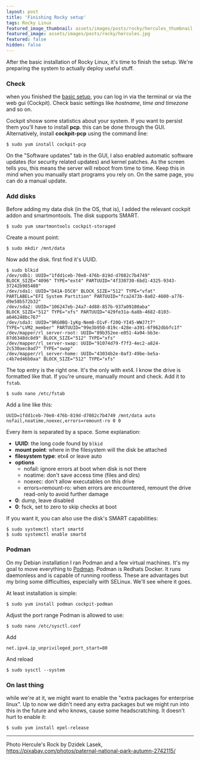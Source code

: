 ```yaml
---
layout: post
title: 'Finishing Rocky setup'
tags: Rocky Linux
featured_image_thumbnail: assets/images/posts/rocky/hercules_thumbnail.jpg
featured_image: assets/images/posts/rocky/hercules.jpg
featured: false
hidden: false
---
```


After the basic installation of Rocky Linux, it's time to finish the setup. We're preparing the system to actually deploy useful stuff.

<!--more-->

### Check

when you finished the [basic setup](/posts/1-Rocky-Linux), you can log in via the terminal or via the web gui (Cockpit). Check basic settings like *hostname*, *time and timezone* and so on.

Cockpit shosw some statistics about your system. If you want to persist them you'll have to install **pcp**. this can be done through the GUI. Alternatively, install **cockpit-pcp** using the command line:

```
$ sudo yum install cockpit-pcp
```

On the "Software updates" tab in the GUI, I also enabled automatic software updates (for security related updates) and kernel patches. As the screen tells you, this means the server will reboot from time to time. Keep this in mind when you manually start programs you rely on. On the same page, you can do a manual update.

### Add disks

Before adding my data disk (in the OS, that is), I added the relevant cockpit addon and smartmontools. The disk supports SMART.

```
$ sudo yum smartmontools cockpit-storaged
```

Create a mount point:

```
$ sudo mkdir /mnt/data
```

Now add the disk. first find it's UUID.

```
$ sudo blkid
/dev/sdb1: UUID="1fdd1ceb-70e8-476b-819d-d7082c7b4749" BLOCK_SIZE="4096" TYPE="ext4" PARTUUID="4f330730-6bd1-4325-9343-37242b985408"
/dev/sda1: UUID="D41A-D5C0" BLOCK_SIZE="512" TYPE="vfat" PARTLABEL="EFI System Partition" PARTUUID="fca2473b-8a02-4600-a776-d9e58b572b32"
/dev/sda2: UUID="106247eb-24a7-4d88-857b-937a09100aba" BLOCK_SIZE="512" TYPE="xfs" PARTUUID="429fe31a-6a8b-4682-8103-a646248bc767"
/dev/sda3: UUID="9RG0BQ-1yKg-Nem8-O1vF-f20Q-YI45-WWJ7t7" TYPE="LVM2_member" PARTUUID="99e3b950-819c-428e-a391-6f962dbbfc1f"
/dev/mapper/rl_server-root: UUID="89b352ee-e051-4a94-bb3e-87d6348dc8d9" BLOCK_SIZE="512" TYPE="xfs"
/dev/mapper/rl_server-swap: UUID="91074d79-f7f3-4ec2-a824-2c530aec8ad7" TYPE="swap"
/dev/mapper/rl_server-home: UUID="43034b2e-0af3-49be-be5a-c4b7ed46b0aa" BLOCK_SIZE="512" TYPE="xfs"
```

The top entry is the right one. It's the only with ext4. I know the drive is formatted like that. If you're unsure, manually mount and check. Add it to `fstab`.

```
$ sudo nano /etc/fstab
```

Add a line like this:

```
UUID=1fdd1ceb-70e8-476b-819d-d7082c7b4749 /mnt/data auto nofail,noatime,noexec,errors=remount-ro 0 0
```

Every item is separated by a space. Some explanation:
- **UUID**: the long code found by `blkid`
- **mount point**: where in the filesystem will the disk be attached
- **filesystem type**:  etx4 or leave auto
- **options**
	- nofail: ignore errors at boot when disk is not there
	- noatime: don't save access time (files and dirs)
	- noexec: don't allow executables on this drive
	- errors=remount-ro: when errors are encountered, remount the drive read-only to avoid further damage
- **0**: dump, leave disabled
- **0**: fsck, set to zero to skip checks at boot

If you want it, you can also use the disk's SMART capabilities:

```
$ sudo systemctl start smartd
$ sudo systemctl enable smartd
```

### Podman

On my Debian installation I ran Podman and a few virtual machines. It's my goal to move everything to [Podman](https://podman.io/). Podman is Redhats Docker. It runs daemonless and is capable of running rootless. These are advantages but my bring some difficulties, especially with SELinux. We'll see where it goes.

At least installation is simple:

```
$ sudo yum install podman cockpit-podman
```

Adjust the port range Podman is allowed to use:

```
$ sudo nano /etc/sysctl.conf
```

Add

```
net.ipv4.ip_unprivileged_port_start=80
```

And reload

```
$ sudo sysctl --system
```

### On last thing

while we're at it, we might want to enable the "extra packages for enterprise linux". Up to now we didn't need any extra packages but we might run into this in the future and who knows, cause some headscratching. It doesn't hurt to enable it:

```
$ sudo yum install epel-release
```

---

Photo Hercule's Rock by Dzidek Lasek, https://pixabay.com/photos/paternal-national-park-autumn-2742115/
